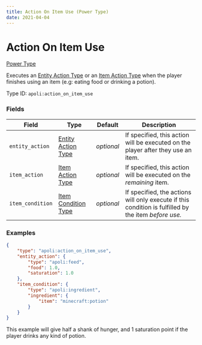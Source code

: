 ```yaml
---
title: Action On Item Use (Power Type)
date: 2021-04-04
---
```


# Action On Item Use

[Power Type](../power_types.md)

Executes an [Entity Action Type](../entity_action_types.md) or an [Item Action Type](../item_action_types.md) when the player finishes using an item (e.g: eating food or drinking a potion).

Type ID: `apoli:action_on_item_use`

### Fields

Field  | Type | Default | Description
-------|------|---------|------------
`entity_action` | [Entity Action Type](../entity_action_types.md) | _optional_ | If specified, this action will be executed on the player after they use an item.
`item_action` | [Item Action Type](../item_action_types.md) | _optional_ | If specified, this action will be executed on the _remaining_ item.
`item_condition` | [Item Condition Type](../item_condition_types.md) | _optional_ | If specified, the actions will only execute if this condition is fulfilled by the item _before use._

### Examples

```json
{
	"type": "apoli:action_on_item_use",
	"entity_action": {
		"type": "apoli:feed",
		"food": 1.0,
		"saturation": 1.0
	},
	"item_condition": {
		"type": "apoli:ingredient",
		"ingredient": {
			"item": "minecraft:potion"
		}
	}
}
```

This example will give half a shank of hunger, and 1 saturation point if the player drinks any kind of potion.
